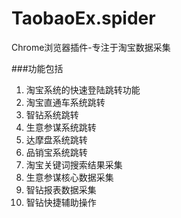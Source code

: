 # TaobaoEx.spider

Chrome浏览器插件-专注于淘宝数据采集

###功能包括
1. 淘宝系统的快速登陆跳转功能
2. 淘宝直通车系统跳转
3. 智钻系统跳转
4. 生意参谋系统跳转
5. 达摩盘系统跳转
6. 品销宝系统跳转
7. 淘宝关键词搜索结果采集
8. 生意参谋核心数据采集
9. 智钻报表数据采集
10. 智钻快捷辅助操作
